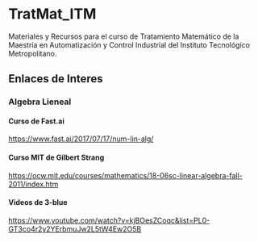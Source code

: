 # TratMat_ITM
Materiales y Recursos para el curso de Tratamiento Matemático de la Maestría en Automatización y Control Industrial del Instituto Tecnológico Metropolitano.


## Enlaces de Interes
### Algebra Lieneal
#### Curso de Fast.ai
https://www.fast.ai/2017/07/17/num-lin-alg/

#### Curso MIT de Gilbert Strang
https://ocw.mit.edu/courses/mathematics/18-06sc-linear-algebra-fall-2011/index.htm

#### Videos de 3-blue
https://www.youtube.com/watch?v=kjBOesZCoqc&list=PL0-GT3co4r2y2YErbmuJw2L5tW4Ew2O5B
